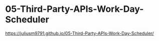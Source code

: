 # 05-Third-Party-APIs-Work-Day-Scheduler



https://juliusm9791.github.io/05-Third-Party-APIs-Work-Day-Scheduler/